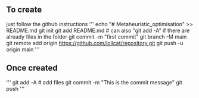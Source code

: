 ## To create
just follow the github instructions
'''
echo "# Metaheuristic_optimisation" >> README.md
git init
git add README.md # can also "git add -A" if there are already files in the folder 
git commit -m "first commit"
git branch -M main
git remote add origin https://github.com/lollcat/repository.git
git push -u origin main
'''
                

## Once created
'''
git add -A # add files
git commit -m "This is the commit message"
git push
'''
